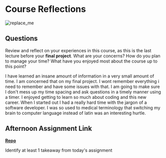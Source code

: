 # Course Reflections

![replace_me](https://codeworks.blob.core.windows.net/public/assets/img/illustrations/placeholder.svg)

## Questions

Review and reflect on your experiences in this course, as this is the last lecture before your **final project**. What are your concerns? How do you plan to manage your time? What have you enjoyed most about the course up to this point?

I have learned an insane amount of information in a very small amount of time. I am concerned that on my final project. I wont remember everything i need to remember and have some issues with that. I am going to make sure I don't mess up my time spacing and ask questions in a timely manner using a timer. I enjoyed getting to learn so much about coding and this new career. When I started out I had a really hard time with the jargon of a software developer. I was so used to medical terminology that switching my brain to computer language instead of latin was an interesting hurtle. 

## Afternoon Assignment Link

**[Repo](https://github.com/IsaacDuff/<ASSIGNMENT_REPO>)**

Identify at least 1 takeaway from today's assignment
